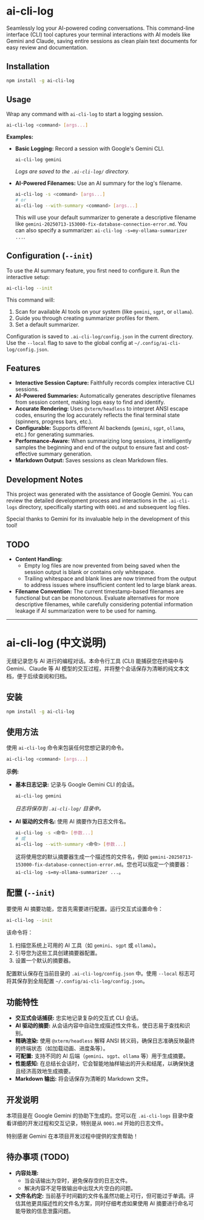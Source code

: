 # ai-cli-log

Seamlessly log your AI-powered coding conversations. This command-line interface (CLI) tool captures your terminal interactions with AI models like Gemini and Claude, saving entire sessions as clean plain text documents for easy review and documentation.

## Installation

```bash
npm install -g ai-cli-log
```

## Usage

Wrap any command with `ai-cli-log` to start a logging session.

```bash
ai-cli-log <command> [args...]
```

**Examples:**

- **Basic Logging:** Record a session with Google's Gemini CLI.
  ```bash
  ai-cli-log gemini
  ```
  *Logs are saved to the `.ai-cli-log/` directory.*

- **AI-Powered Filenames:** Use an AI summary for the log's filename.
  ```bash
  ai-cli-log -s <command> [args...]
  # or
  ai-cli-log --with-summary <command> [args...]
  ```
  This will use your default summarizer to generate a descriptive filename like `gemini-20250713-153000-fix-database-connection-error.md`. You can also specify a summarizer: `ai-cli-log -s=my-ollama-summarizer ...`.

## Configuration (`--init`)

To use the AI summary feature, you first need to configure it. Run the interactive setup:

```bash
ai-cli-log --init
```

This command will:
1.  Scan for available AI tools on your system (like `gemini`, `sgpt`, or `ollama`).
2.  Guide you through creating summarizer profiles for them.
3.  Set a default summarizer.

Configuration is saved to `.ai-cli-log/config.json` in the current directory. Use the `--local` flag to save to the global config at `~/.config/ai-cli-log/config.json`.

## Features

*   **Interactive Session Capture:** Faithfully records complex interactive CLI sessions.
*   **AI-Powered Summaries:** Automatically generates descriptive filenames from session content, making logs easy to find and identify.
*   **Accurate Rendering:** Uses `@xterm/headless` to interpret ANSI escape codes, ensuring the log accurately reflects the final terminal state (spinners, progress bars, etc.).
*   **Configurable:** Supports different AI backends (`gemini`, `sgpt`, `ollama`, etc.) for generating summaries.
*   **Performance-Aware:** When summarizing long sessions, it intelligently samples the beginning and end of the output to ensure fast and cost-effective summary generation.
*   **Markdown Output:** Saves sessions as clean Markdown files.

## Development Notes

This project was generated with the assistance of Google Gemini. You can review the detailed development process and interactions in the `.ai-cli-logs` directory, specifically starting with `0001.md` and subsequent log files.

Special thanks to Gemini for its invaluable help in the development of this tool!

## TODO

*   **Content Handling:**
    *   Empty log files are now prevented from being saved when the session output is blank or contains only whitespace.
    *   Trailing whitespace and blank lines are now trimmed from the output to address issues where insufficient content led to large blank areas.
*   **Filename Convention:** The current timestamp-based filenames are functional but can be monotonous. Evaluate alternatives for more descriptive filenames, while carefully considering potential information leakage if AI summarization were to be used for naming.

---

# ai-cli-log (中文说明)

无缝记录您与 AI 进行的编程对话。本命令行工具 (CLI) 能捕获您在终端中与 Gemini、Claude 等 AI 模型的交互过程，并将整个会话保存为清晰的纯文本文档，便于后续查阅和归档。

## 安装

```bash
npm install -g ai-cli-log
```

## 使用方法

使用 `ai-cli-log` 命令来包装任何您想记录的命令。

```bash
ai-cli-log <command> [args...]
```

**示例:**

- **基本日志记录:** 记录与 Google Gemini CLI 的会话。
  ```bash
  ai-cli-log gemini
  ```
  *日志将保存到 `.ai-cli-log/` 目录中。*

- **AI 驱动的文件名:** 使用 AI 摘要作为日志文件名。
  ```bash
  ai-cli-log -s <命令> [参数...]
  # 或
  ai-cli-log --with-summary <命令> [参数...]
  ```
  这将使用您的默认摘要器生成一个描述性的文件名，例如 `gemini-20250713-153000-fix-database-connection-error.md`。您也可以指定一个摘要器：`ai-cli-log -s=my-ollama-summarizer ...`。

## 配置 (`--init`)

要使用 AI 摘要功能，您首先需要进行配置。运行交互式设置命令：

```bash
ai-cli-log --init
```

该命令将：
1.  扫描您系统上可用的 AI 工具（如 `gemini`、`sgpt` 或 `ollama`）。
2.  引导您为这些工具创建摘要器配置。
3.  设置一个默认的摘要器。

配置默认保存在当前目录的 `.ai-cli-log/config.json` 中。使用 `--local` 标志可将其保存到全局配置 `~/.config/ai-cli-log/config.json`。

## 功能特性

*   **交互式会话捕获:** 忠实地记录复杂的交互式 CLI 会话。
*   **AI 驱动的摘要:** 从会话内容中自动生成描述性文件名，使日志易于查找和识别。
*   **精确渲染:** 使用 `@xterm/headless` 解释 ANSI 转义码，确保日志准确反映最终的终端状态（如加载动画、进度条等）。
*   **可配置:** 支持不同的 AI 后端（`gemini`、`sgpt`、`ollama` 等）用于生成摘要。
*   **性能感知:** 在总结长会话时，它会智能地抽样输出的开头和结尾，以确保快速且经济高效地生成摘要。
*   **Markdown 输出:** 将会话保存为清晰的 Markdown 文件。

## 开发说明

本项目是在 Google Gemini 的协助下生成的。您可以在 `.ai-cli-logs` 目录中查看详细的开发过程和交互记录，特别是从 `0001.md` 开始的日志文件。

特别感谢 Gemini 在本项目开发过程中提供的宝贵帮助！

## 待办事项 (TODO)

*   **内容处理:**
    *   当会话输出为空时，避免保存空的日志文件。
    *   解决内容不足导致输出中出现大片空白的问题。
*   **文件名约定:** 当前基于时间戳的文件名虽然功能上可行，但可能过于单调。评估其他更具描述性的文件名方案，同时仔细考虑如果使用 AI 摘要进行命名可能导致的信息泄露问题。